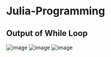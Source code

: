 # Julia-Programming

## Output of While Loop
![image](https://user-images.githubusercontent.com/21165474/149318462-8b577bf0-6f79-4a8b-a843-57c233d5f86e.png)
![image](https://user-images.githubusercontent.com/21165474/149318495-4244ec3f-9586-4a67-9db8-10c9b7618737.png)
![image](https://user-images.githubusercontent.com/21165474/149318535-7a52b176-871d-454c-983c-14e7d8242d79.png) </br>

